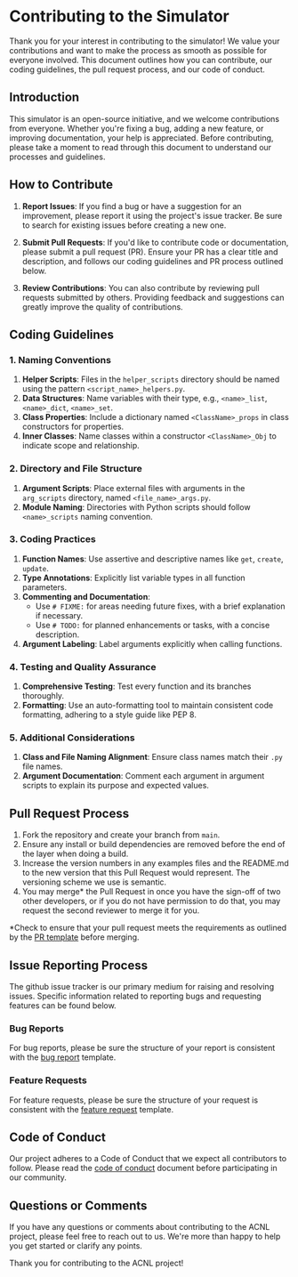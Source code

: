 # Contributing to the Simulator

Thank you for your interest in contributing to the simulator! We value your contributions and want to make the process as smooth as possible for everyone involved. This document outlines how you can contribute, our coding guidelines, the pull request process, and our code of conduct.

## Introduction

This simulator is an open-source initiative, and we welcome contributions from everyone. Whether you're fixing a bug, adding a new feature, or improving documentation, your help is appreciated. Before contributing, please take a moment to read through this document to understand our processes and guidelines.

## How to Contribute

1. **Report Issues**: If you find a bug or have a suggestion for an improvement, please report it using the project's issue tracker. Be sure to search for existing issues before creating a new one.

2. **Submit Pull Requests**: If you'd like to contribute code or documentation, please submit a pull request (PR). Ensure your PR has a clear title and description, and follows our coding guidelines and PR process outlined below.

3. **Review Contributions**: You can also contribute by reviewing pull requests submitted by others. Providing feedback and suggestions can greatly improve the quality of contributions.

## Coding Guidelines

### 1. Naming Conventions

1. **Helper Scripts**: Files in the `helper_scripts` directory should be named using the
   pattern `<script_name>_helpers.py`.
2. **Data Structures**: Name variables with their type, e.g., `<name>_list`, `<name>_dict`, `<name>_set`.
3. **Class Properties**: Include a dictionary named `<ClassName>_props` in class constructors for properties.
4. **Inner Classes**: Name classes within a constructor `<ClassName>_Obj` to indicate scope and relationship.

### 2. Directory and File Structure

1. **Argument Scripts**: Place external files with arguments in the `arg_scripts` directory,
   named `<file_name>_args.py`.
2. **Module Naming**: Directories with Python scripts should follow `<name>_scripts` naming convention.

### 3. Coding Practices

1. **Function Names**: Use assertive and descriptive names like `get`, `create`, `update`.
2. **Type Annotations**: Explicitly list variable types in all function parameters.
3. **Commenting and Documentation**:
    - Use `# FIXME:` for areas needing future fixes, with a brief explanation if necessary.
    - Use `# TODO:` for planned enhancements or tasks, with a concise description.
4. **Argument Labeling**: Label arguments explicitly when calling functions.

### 4. Testing and Quality Assurance

1. **Comprehensive Testing**: Test every function and its branches thoroughly.
2. **Formatting**: Use an auto-formatting tool to maintain consistent code formatting, adhering to a style guide like
   PEP 8.

### 5. Additional Considerations

1. **Class and File Naming Alignment**: Ensure class names match their `.py` file names.
2. **Argument Documentation**: Comment each argument in argument scripts to explain its purpose and expected values.

## Pull Request Process

1. Fork the repository and create your branch from `main`.
2. Ensure any install or build dependencies are removed before the end of the layer when doing a build.
3. Increase the version numbers in any examples files and the README.md to the new version that this Pull Request would represent. The versioning scheme we use is semantic.
4. You may merge* the Pull Request in once you have the sign-off of two other developers, or if you do not have permission to do that, you may request the second reviewer to merge it for you.

*Check to ensure that your pull request meets the requirements as outlined by the [PR template](https://github.com/SDNNetSim/SDON_simulator/blob/v1_1/.github/pull_request_template.md) before merging.

## Issue Reporting Process
The github issue tracker is our primary medium for raising and resolving issues. Specific information related to reporting bugs and requesting features can be found below.

### Bug Reports
For bug reports, please be sure the structure of your report is consistent with the [bug report](https://github.com/SDNNetSim/SDON_simulator/blob/v1_1/.github/issue_template/bug_report.md) template.

### Feature Requests
For feature requests, please be sure the structure of your request is consistent with the [feature request](https://github.com/SDNNetSim/SDON_simulator/blob/v1_1/.github/issue_template/feature_request.md) template.


## Code of Conduct

Our project adheres to a Code of Conduct that we expect all contributors to follow. Please read the [code of conduct](CODE_OF_CONDUCT.md) document before participating in our community.

## Questions or Comments

If you have any questions or comments about contributing to the ACNL project, please feel free to reach out to us. We're more than happy to help you get started or clarify any points.

Thank you for contributing to the ACNL project!

